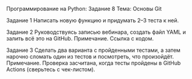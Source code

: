Программирование на Python: Задание 8
Тема: Основы Git

Задание 1
Написать новую функцию и придумать 2–3 теста к ней.

Задание 2
Руководствуясь записью вебинара, создать файл YAML и залить всё это на
GitHub.
Примечание. Ссылка с кодом.

Задание 3
Сделать два варианта с пройденными тестами, а затем нарочно сломать один
из тестов и посмотреть, что произойдёт.
Примечание. Проверка засчитана, когда тесты пройдены в GitHub Actions
(сверьтесь с чек-листом).
